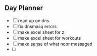 ## Day Planner
- [ ] read up on dns
- [ ] fix dnsmasq errors
- [ ] make excel sheet for z 
- [ ] make excel sheet for workouts
- [ ] make sense of what noor messaged
- [ ] 